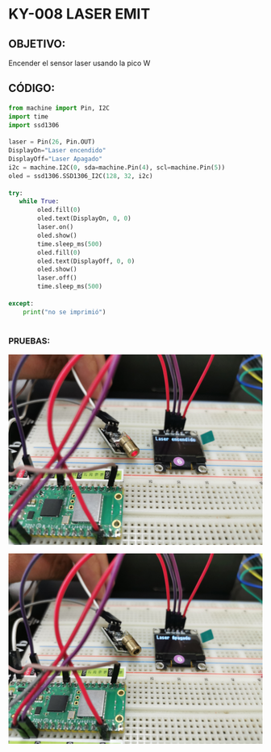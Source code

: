 # KY-008 LASER EMIT

## OBJETIVO:

Encender el sensor laser usando la pico W

## CÓDIGO:

```python
from machine import Pin, I2C
import time
import ssd1306

laser = Pin(26, Pin.OUT)
DisplayOn="Laser encendido"
DisplayOff="Laser Apagado"
i2c = machine.I2C(0, sda=machine.Pin(4), scl=machine.Pin(5))
oled = ssd1306.SSD1306_I2C(128, 32, i2c)

try:
   while True:
        oled.fill(0)
        oled.text(DisplayOn, 0, 0)
        laser.on()
        oled.show()
        time.sleep_ms(500)
        oled.fill(0)
        oled.text(DisplayOff, 0, 0)
        oled.show()
        laser.off()    
        time.sleep_ms(500)
    
except:
    print("no se imprimió")
    

```

### PRUEBAS:

![Laser encendido](./Imagenes/KY-008ON.jpg)

![Laser apagado](./Imagenes/KY-008OFF.jpg)
